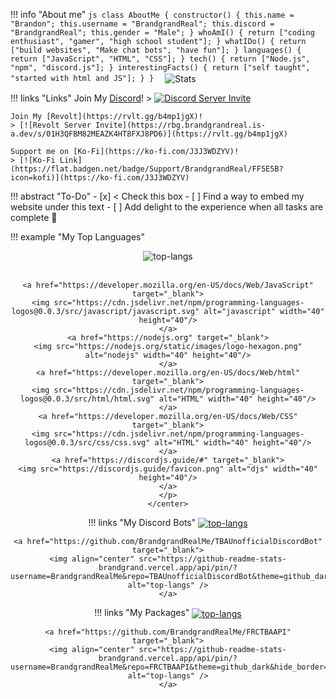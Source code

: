 !!! info "About me"
    ```js
    class AboutMe {
      constructor() {
        this.name = "Brandon";
        this.username = "BrandgrandReal";
        this.discord = "BrandgrandReal";
        this.gender = "Male";
      }
      whoAmI() {
        return ["coding enthusiast", "gamer", "high school student"];
      }
      whatIDo() {
        return ["build websites", "Make chat bots", "have fun"];
      }
      languages() {
        return ["JavaScript", "HTML", "CSS"];
      }
      tech() {
        return ["Node.js", "npm", "discord.js"];
      }
      interestingFacts() {
        return ["self taught", "started with html and JS"];
      }
    } 
    ```
    <img align="center" src="https://github-readme-stats-brandgrand.vercel.app/api?username=BrandgrandRealMe&theme=github_dark&show_icons=true&hide_border=true" alt="Stats" />



!!! links "Links"
    Join My [Discord](https://discord.gg/Bm6fMsA)! 
    > [![Discord Server Invite](https://flat.badgen.net/discord/members/Bm6fMsA)](https://discord.gg/Bm6fMsA)
    
    Join My [Revolt](https://rvlt.gg/b4mp1jgX)! 
    > [![Revolt Server Invite](https://rbg.brandgrandreal.is-a.dev/s/01H3QFBM82MEAZK4HT8FXJ8PD6)](https://rvlt.gg/b4mp1jgX)

    Support me on [Ko-Fi](https://ko-fi.com/J3J3WDZYV)! 
    > [![Ko-Fi Link](https://flat.badgen.net/badge/Support/BrandgrandReal/FF5E5B?icon=kofi)](https://ko-fi.com/J3J3WDZYV)

!!! abstract "To-Do"
    - [x] < Check this box
    - [ ] Find a way to embed my website under this text
    - [ ] Add delight to the experience when all tasks are complete :tada:


!!! example "My Top Languages"
    <center>
    <img align="center" src="https://github-readme-stats-brandgrand.vercel.app/api/top-langs/?username=BrandgrandRealMe&theme=github_dark&layout=compact&hide_border=true" alt="top-langs" />
    <br><br>
 
 
    <a href="https://developer.mozilla.org/en-US/docs/Web/JavaScript" target="_blank">
    <img src="https://cdn.jsdelivr.net/npm/programming-languages-logos@0.0.3/src/javascript/javascript.svg" alt="javascript" width="40" height="40"/>
    </a>
    <a href="https://nodejs.org" target="_blank">
    <img src="https://nodejs.org/static/images/logo-hexagon.png" alt="nodejs" width="40" height="40"/>
    </a>
    <a href="https://developer.mozilla.org/en-US/docs/Web/html" target="_blank">
    <img src="https://cdn.jsdelivr.net/npm/programming-languages-logos@0.0.3/src/html/html.svg" alt="HTML" width="40" height="40"/>
    </a>
    <a href="https://developer.mozilla.org/en-US/docs/Web/CSS" target="_blank">
    <img src="https://cdn.jsdelivr.net/npm/programming-languages-logos@0.0.3/src/css/css.svg" alt="HTML" width="40" height="40"/>
    </a>
    <a href="https://discordjs.guide/#" target="_blank">
    <img src="https://discordjs.guide/favicon.png" alt="djs" width="40" height="40"/>
    </a>
    </p>
    </center>

!!! links "My Discord Bots"
    <a href="https://github.com/BrandgrandRealMe/CyberBotOfficial" target="_blank">
    <img align="center" src="https://github-readme-stats-brandgrand.vercel.app/api/pin/?username=BrandgrandRealMe&repo=CyberBotOfficial&theme=github_dark&hide_border=true&show_owner=true" alt="top-langs" />
    </a>

    <a href="https://github.com/BrandgrandRealMe/TBAUnofficialDiscordBot" target="_blank">
    <img align="center" src="https://github-readme-stats-brandgrand.vercel.app/api/pin/?username=BrandgrandRealMe&repo=TBAUnofficialDiscordBot&theme=github_dark&hide_border=true&show_owner=true" alt="top-langs" />
    </a>

!!! links "My Packages"
    <a href="https://github.com/BrandgrandRealMe/BetterLogsDiscord" target="_blank">
    <img align="center" src="https://github-readme-stats-brandgrand.vercel.app/api/pin/?username=BrandgrandRealMe&repo=BetterDevLogs&theme=github_dark&hide_border=true&show_owner=true" alt="top-langs" />
    </a>
    
    <a href="https://github.com/BrandgrandRealMe/FRCTBAAPI" target="_blank">
    <img align="center" src="https://github-readme-stats-brandgrand.vercel.app/api/pin/?username=BrandgrandRealMe&repo=FRCTBAAPI&theme=github_dark&hide_border=true&show_owner=true" alt="top-langs" />
    </a>


<br />  
<br />  
<br />  



